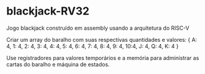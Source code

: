 # blackjack-RV32
Jogo blackjack construído em assembly usando a arquitetura do RISC-V


Criar um array do baralho com suas respectivas quantidades e valores:
{
A: 4,
1: 4,
2: 4,
3: 4,
4: 4,
5: 4,
6: 4,
7: 4,
8: 4,
9: 4,
10:4,
J: 4,
Q: 4,
K: 4
}

Use registradores para valores temporários e a memória para administrar as cartas do baralho e máquina de estados.
